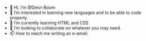 - 👋 Hi, I’m @Deivi-Boom
- 👀 I’m interested in learning new languages and to be able to code properly.
- 🌱 I’m currently learning HTML and CSS
- 💞️ I’m looking to collaborate on whatever you may need.
- 📫 How to reach me writing an e-amail.

<!---
Deivi-Boom/Deivi-Boom is a ✨ special ✨ repository because its `README.md` (this file) appears on your GitHub profile.
You can click the Preview link to take a look at your changes.
--->
